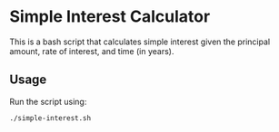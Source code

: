 # Simple Interest Calculator
This is a bash script that calculates simple interest given the principal amount, rate of interest, and time (in years).

## Usage
Run the script using:
```bash
./simple-interest.sh
